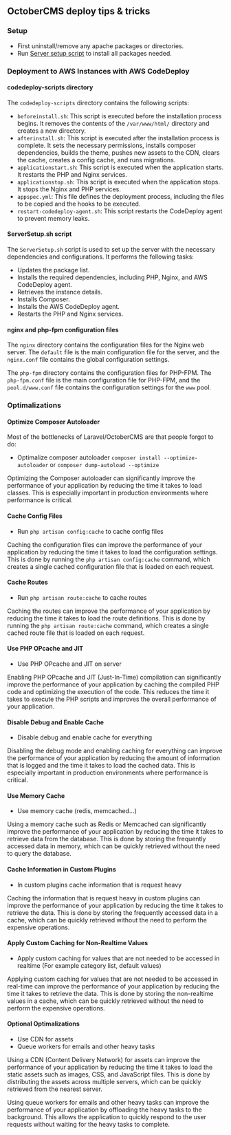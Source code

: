 ## OctoberCMS deploy tips & tricks

### Setup

- First uninstall/remove any apache packages or directories.
- Run [Server setup script](https://github.com/Samuell1/octobercms-deploy/blob/master/ServerSetup.sh) to install all packages needed.

### Deployment to AWS Instances with AWS CodeDeploy

#### codedeploy-scripts directory

The `codedeploy-scripts` directory contains the following scripts:

- `beforeinstall.sh`: This script is executed before the installation process begins. It removes the contents of the `/var/www/html/` directory and creates a new directory.
- `afterinstall.sh`: This script is executed after the installation process is complete. It sets the necessary permissions, installs composer dependencies, builds the theme, pushes new assets to the CDN, clears the cache, creates a config cache, and runs migrations.
- `applicationstart.sh`: This script is executed when the application starts. It restarts the PHP and Nginx services.
- `applicationstop.sh`: This script is executed when the application stops. It stops the Nginx and PHP services.
- `appspec.yml`: This file defines the deployment process, including the files to be copied and the hooks to be executed.
- `restart-codedeploy-agent.sh`: This script restarts the CodeDeploy agent to prevent memory leaks.

#### ServerSetup.sh script

The `ServerSetup.sh` script is used to set up the server with the necessary dependencies and configurations. It performs the following tasks:

- Updates the package list.
- Installs the required dependencies, including PHP, Nginx, and AWS CodeDeploy agent.
- Retrieves the instance details.
- Installs Composer.
- Installs the AWS CodeDeploy agent.
- Restarts the PHP and Nginx services.

#### nginx and php-fpm configuration files

The `nginx` directory contains the configuration files for the Nginx web server. The `default` file is the main configuration file for the server, and the `nginx.conf` file contains the global configuration settings.

The `php-fpm` directory contains the configuration files for PHP-FPM. The `php-fpm.conf` file is the main configuration file for PHP-FPM, and the `pool.d/www.conf` file contains the configuration settings for the `www` pool.

### Optimalizations

#### Optimize Composer Autoloader

Most of the bottlenecks of Laravel/OctoberCMS are that people forgot to do:

- Optimalize composer autoloader `composer install --optimize-autoloader` or `composer dump-autoload --optimize`

Optimizing the Composer autoloader can significantly improve the performance of your application by reducing the time it takes to load classes. This is especially important in production environments where performance is critical.

#### Cache Config Files

- Run `php artisan config:cache` to cache config files

Caching the configuration files can improve the performance of your application by reducing the time it takes to load the configuration settings. This is done by running the `php artisan config:cache` command, which creates a single cached configuration file that is loaded on each request.

#### Cache Routes

- Run `php artisan route:cache` to cache routes

Caching the routes can improve the performance of your application by reducing the time it takes to load the route definitions. This is done by running the `php artisan route:cache` command, which creates a single cached route file that is loaded on each request.

#### Use PHP OPcache and JIT

- Use PHP OPcache and JIT on server

Enabling PHP OPcache and JIT (Just-In-Time) compilation can significantly improve the performance of your application by caching the compiled PHP code and optimizing the execution of the code. This reduces the time it takes to execute the PHP scripts and improves the overall performance of your application.

#### Disable Debug and Enable Cache

- Disable debug and enable cache for everything

Disabling the debug mode and enabling caching for everything can improve the performance of your application by reducing the amount of information that is logged and the time it takes to load the cached data. This is especially important in production environments where performance is critical.

#### Use Memory Cache

- Use memory cache (redis, memcached...)

Using a memory cache such as Redis or Memcached can significantly improve the performance of your application by reducing the time it takes to retrieve data from the database. This is done by storing the frequently accessed data in memory, which can be quickly retrieved without the need to query the database.

#### Cache Information in Custom Plugins

- In custom plugins cache information that is request heavy

Caching the information that is request heavy in custom plugins can improve the performance of your application by reducing the time it takes to retrieve the data. This is done by storing the frequently accessed data in a cache, which can be quickly retrieved without the need to perform the expensive operations.

#### Apply Custom Caching for Non-Realtime Values

- Apply custom caching for values that are not needed to be accessed in realtime (For example category list, default values)

Applying custom caching for values that are not needed to be accessed in real-time can improve the performance of your application by reducing the time it takes to retrieve the data. This is done by storing the non-realtime values in a cache, which can be quickly retrieved without the need to perform the expensive operations.

#### Optional Optimalizations

- Use CDN for assets
- Queue workers for emails and other heavy tasks

Using a CDN (Content Delivery Network) for assets can improve the performance of your application by reducing the time it takes to load the static assets such as images, CSS, and JavaScript files. This is done by distributing the assets across multiple servers, which can be quickly retrieved from the nearest server.

Using queue workers for emails and other heavy tasks can improve the performance of your application by offloading the heavy tasks to the background. This allows the application to quickly respond to the user requests without waiting for the heavy tasks to complete.
